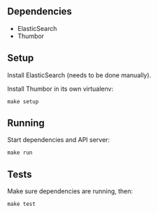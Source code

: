 Dependencies
------------

- ElasticSearch
- Thumbor

Setup
-----

Install ElasticSearch (needs to be done manually).

Install Thumbor in its own virtualenv:

    make setup

Running
-------

Start dependencies and API server:

    make run

Tests
-----

Make sure dependencies are running, then:

    make test
